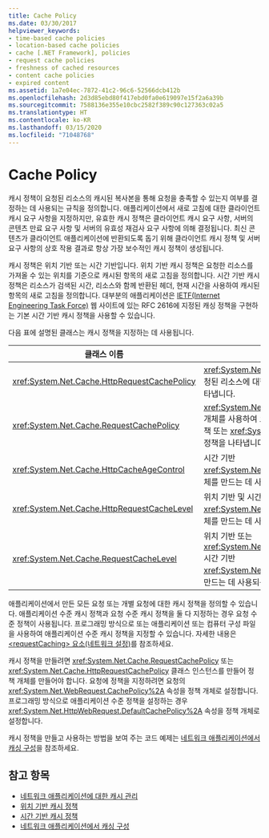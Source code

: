 ```yaml
---
title: Cache Policy
ms.date: 03/30/2017
helpviewer_keywords:
- time-based cache policies
- location-based cache policies
- cache [.NET Framework], policies
- request cache policies
- freshness of cached resources
- content cache policies
- expired content
ms.assetid: 1a7e04ec-7872-41c2-96c6-52566dcb412b
ms.openlocfilehash: 2d3d85ebd80f417ebd0fa0e619097e15f2a6a39b
ms.sourcegitcommit: 7588136e355e10cbc2582f389c90c127363c02a5
ms.translationtype: HT
ms.contentlocale: ko-KR
ms.lasthandoff: 03/15/2020
ms.locfileid: "71048768"
---
```

# <a name="cache-policy"></a>Cache Policy
캐시 정책이 요청된 리소스의 캐시된 복사본을 통해 요청을 충족할 수 있는지 여부를 결정하는 데 사용되는 규칙을 정의합니다. 애플리케이션에서 새로 고침에 대한 클라이언트 캐시 요구 사항을 지정하지만, 유효한 캐시 정책은 클라이언트 캐시 요구 사항, 서버의 콘텐츠 만료 요구 사항 및 서버의 유효성 재검사 요구 사항에 의해 결정됩니다. 최신 콘텐츠가 클라이언트 애플리케이션에 반환되도록 돕기 위해 클라이언트 캐시 정책 및 서버 요구 사항의 상호 작용 결과로 항상 가장 보수적인 캐시 정책이 생성됩니다.  
  
 캐시 정책은 위치 기반 또는 시간 기반입니다. 위치 기반 캐시 정책은 요청한 리소스를 가져올 수 있는 위치를 기준으로 캐시된 항목의 새로 고침을 정의합니다. 시간 기반 캐시 정책은 리소스가 검색된 시간, 리소스와 함께 반환된 헤더, 현재 시간을 사용하여 캐시된 항목의 새로 고침을 정의합니다. 대부분의 애플리케이션은 [IETF(Internet Engineering Task Force)](https://www.ietf.org/) 웹 사이트에 있는 RFC 2616에 지정된 캐싱 정책을 구현하는 기본 시간 기반 캐시 정책을 사용할 수 있습니다.  
  
 다음 표에 설명된 클래스는 캐시 정책을 지정하는 데 사용됩니다.  
  
|클래스 이름|설명|  
|----------------|-----------------|  
|<xref:System.Net.Cache.HttpRequestCachePolicy>|<xref:System.Net.HttpWebRequest> 개체를 사용하여 요청된 리소스에 대한 위치 기반 및 시간 기반 캐시 정책을 나타냅니다.|  
|<xref:System.Net.Cache.RequestCachePolicy>|<xref:System.Net.Cache.RequestCacheLevel.Default> 개체를 사용하여 요청된 리소스에 대한 위치 기반 캐시 정책 또는 <xref:System.Net.WebRequest> 시간 기반 캐시 정책을 나타냅니다.|  
|<xref:System.Net.Cache.HttpCacheAgeControl>|시간 기반 <xref:System.Net.Cache.HttpRequestCachePolicy> 개체를 만드는 데 사용되는 값을 지정합니다.|  
|<xref:System.Net.Cache.HttpRequestCacheLevel>|위치 기반 및 시간 기반 <xref:System.Net.Cache.HttpRequestCachePolicy> 개체를 만드는 데 사용되는 값을 지정합니다.|  
|<xref:System.Net.Cache.RequestCacheLevel>|위치 기반 또는 <xref:System.Net.Cache.RequestCacheLevel.Default> 시간 기반 <xref:System.Net.Cache.RequestCachePolicy> 개체를 만드는 데 사용되는 값을 지정합니다.|  
  
 애플리케이션에서 만든 모든 요청 또는 개별 요청에 대한 캐시 정책을 정의할 수 있습니다. 애플리케이션 수준 캐시 정책과 요청 수준 캐시 정책을 둘 다 지정하는 경우 요청 수준 정책이 사용됩니다. 프로그래밍 방식으로 또는 애플리케이션 또는 컴퓨터 구성 파일을 사용하여 애플리케이션 수준 캐시 정책을 지정할 수 있습니다. 자세한 내용은 [\<requestCaching> 요소(네트워크 설정)](../configure-apps/file-schema/network/requestcaching-element-network-settings.md)를 참조하세요.  
  
 캐시 정책을 만들려면 <xref:System.Net.Cache.RequestCachePolicy> 또는 <xref:System.Net.Cache.HttpRequestCachePolicy> 클래스 인스턴스를 만들어 정책 개체를 만들어야 합니다. 요청에 정책을 지정하려면 요청의 <xref:System.Net.WebRequest.CachePolicy%2A> 속성을 정책 개체로 설정합니다. 프로그래밍 방식으로 애플리케이션 수준 정책을 설정하는 경우 <xref:System.Net.HttpWebRequest.DefaultCachePolicy%2A> 속성을 정책 개체로 설정합니다.  
  
 캐시 정책을 만들고 사용하는 방법을 보여 주는 코드 예제는 [네트워크 애플리케이션에서 캐싱 구성](configuring-caching-in-network-applications.md)을 참조하세요.  
  
## <a name="see-also"></a>참고 항목

- [네트워크 애플리케이션에 대한 캐시 관리](cache-management-for-network-applications.md)
- [위치 기반 캐시 정책](location-based-cache-policies.md)
- [시간 기반 캐시 정책](time-based-cache-policies.md)
- [네트워크 애플리케이션에서 캐싱 구성](configuring-caching-in-network-applications.md)
